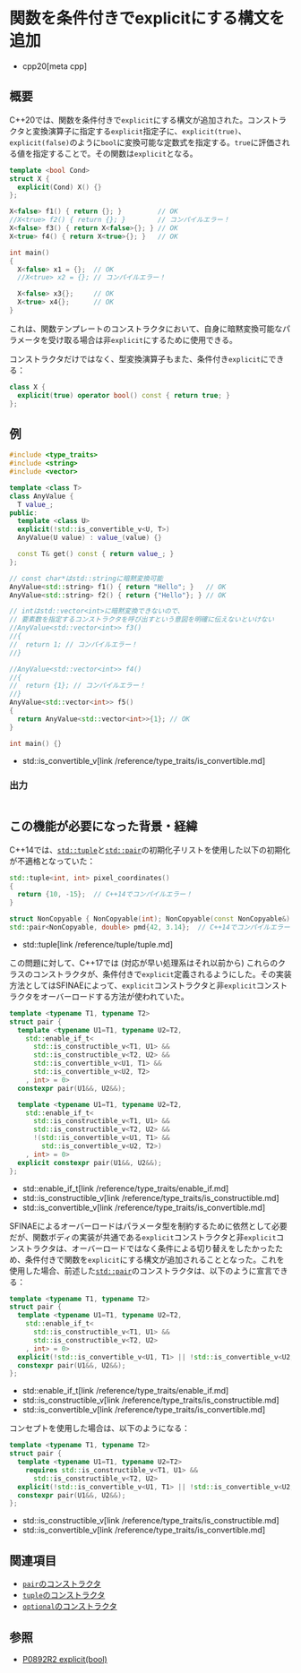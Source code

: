 # 関数を条件付きでexplicitにする構文を追加
* cpp20[meta cpp]

## 概要
C++20では、関数を条件付きで`explicit`にする構文が追加された。コンストラクタと変換演算子に指定する`explicit`指定子に、`explicit(true)`、`explicit(false)`のように`bool`に変換可能な定数式を指定する。`true`に評価される値を指定することで。その関数は`explicit`となる。

```cpp
template <bool Cond>
struct X {
  explicit(Cond) X() {}
};

X<false> f1() { return {}; }         // OK
//X<true> f2() { return {}; }        // コンパイルエラー！
X<false> f3() { return X<false>{}; } // OK
X<true> f4() { return X<true>{}; }   // OK

int main()
{
  X<false> x1 = {};  // OK
  //X<true> x2 = {}; // コンパイルエラー！

  X<false> x3{};     // OK
  X<true> x4{};      // OK
}
```

これは、関数テンプレートのコンストラクタにおいて、自身に暗黙変換可能なパラメータを受け取る場合は非`explicit`にするために使用できる。

コンストラクタだけではなく、型変換演算子もまた、条件付き`explicit`にできる：

```cpp
class X {
  explicit(true) operator bool() const { return true; }
};
```


## 例
```cpp example
#include <type_traits>
#include <string>
#include <vector>

template <class T>
class AnyValue {
  T value_;
public:
  template <class U>
  explicit(!std::is_convertible_v<U, T>)
  AnyValue(U value) : value_(value) {}

  const T& get() const { return value_; }
};

// const char*はstd::stringに暗黙変換可能
AnyValue<std::string> f1() { return "Hello"; }   // OK
AnyValue<std::string> f2() { return {"Hello"}; } // OK

// intはstd::vector<int>に暗黙変換できないので、
// 要素数を指定するコンストラクタを呼び出すという意図を明確に伝えないといけない
//AnyValue<std::vector<int>> f3()
//{
//  return 1; // コンパイルエラー！
//}

//AnyValue<std::vector<int>> f4()
//{
//  return {1}; // コンパイルエラー！
//}
AnyValue<std::vector<int>> f5()
{
  return AnyValue<std::vector<int>>{1}; // OK
}

int main() {}
```
* std::is_convertible_v[link /reference/type_traits/is_convertible.md]

### 出力
```
```


## この機能が必要になった背景・経緯
C++14では、[`std::tuple`](/reference/tuple/tuple.md)と[`std::pair`](/reference/utility/pair.md)の初期化子リストを使用した以下の初期化が不適格となっていた：

```cpp
std::tuple<int, int> pixel_coordinates()
{
  return {10, -15};  // C++14でコンパイルエラー！
}

struct NonCopyable { NonCopyable(int); NonCopyable(const NonCopyable&) = delete; };
std::pair<NonCopyable, double> pmd{42, 3.14};  // C++14でコンパイルエラー！
```
* std::tuple[link /reference/tuple/tuple.md]

この問題に対して、C++17では (対応が早い処理系はそれ以前から) これらのクラスのコンストラクタが、条件付きで`explicit`定義されるようにした。その実装方法としてはSFINAEによって、`explicit`コンストラクタと非`explicit`コンストラクタをオーバーロードする方法が使われていた。

```cpp
template <typename T1, typename T2>
struct pair {
  template <typename U1=T1, typename U2=T2,
    std::enable_if_t<
      std::is_constructible_v<T1, U1> &&
      std::is_constructible_v<T2, U2> &&
      std::is_convertible_v<U1, T1> &&
      std::is_convertible_v<U2, T2>
    , int> = 0>
  constexpr pair(U1&&, U2&&);

  template <typename U1=T1, typename U2=T2,
    std::enable_if_t<
      std::is_constructible_v<T1, U1> &&
      std::is_constructible_v<T2, U2> &&
      !(std::is_convertible_v<U1, T1> &&
        std::is_convertible_v<U2, T2>)
    , int> = 0>
  explicit constexpr pair(U1&&, U2&&);
};
```
* std::enable_if_t[link /reference/type_traits/enable_if.md]
* std::is_constructible_v[link /reference/type_traits/is_constructible.md]
* std::is_convertible_v[link /reference/type_traits/is_convertible.md]

SFINAEによるオーバーロードはパラメータ型を制約するために依然として必要だが、関数ボディの実装が共通である`explicit`コンストラクタと非`explicit`コンストラクタは、オーバーロードではなく条件による切り替えをしたかったため、条件付きで関数を`explicit`にする構文が追加されることとなった。これを使用した場合、前述した[`std::pair`](/reference/utility/pair.md)のコンストラクタは、以下のように宣言できる：

```cpp
template <typename T1, typename T2>
struct pair {
  template <typename U1=T1, typename U2=T2,
    std::enable_if_t<
      std::is_constructible_v<T1, U1> &&
      std::is_constructible_v<T2, U2>
    , int> = 0>
  explicit(!std::is_convertible_v<U1, T1> || !std::is_convertible_v<U2, T2>)
  constexpr pair(U1&&, U2&&);
};
```
* std::enable_if_t[link /reference/type_traits/enable_if.md]
* std::is_constructible_v[link /reference/type_traits/is_constructible.md]
* std::is_convertible_v[link /reference/type_traits/is_convertible.md]

コンセプトを使用した場合は、以下のようになる：

```cpp
template <typename T1, typename T2>
struct pair {
  template <typename U1=T1, typename U2=T2>
    requires std::is_constructible_v<T1, U1> &&
      std::is_constructible_v<T2, U2>
  explicit(!std::is_convertible_v<U1, T1> || !std::is_convertible_v<U2, T2>)
  constexpr pair(U1&&, U2&&);
};
```
* std::is_constructible_v[link /reference/type_traits/is_constructible.md]
* std::is_convertible_v[link /reference/type_traits/is_convertible.md]


## 関連項目
- [`pair`のコンストラクタ](/reference/utility/pair/op_constructor.md)
- [`tuple`のコンストラクタ](/reference/tuple/tuple/op_constructor.md)
- [`optional`のコンストラクタ](/reference/optional/optional/op_constructor.md)


## 参照
- [P0892R2 explicit(bool)](http://www.open-std.org/jtc1/sc22/wg21/docs/papers/2018/p0892r2.html)
